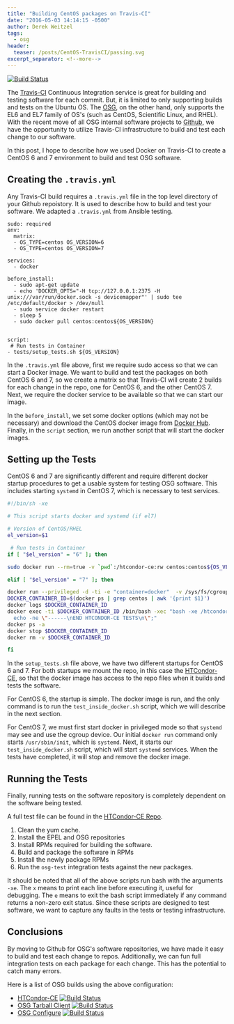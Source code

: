 ```yaml
---
title: "Building CentOS packages on Travis-CI"
date: "2016-05-03 14:14:15 -0500"
author: Derek Weitzel
tags:
  - osg
header:
  teaser: /posts/CentOS-TravisCI/passing.svg
excerpt_separator: <!--more-->
---
```


[![Build Status](https://travis-ci.org/opensciencegrid/htcondor-ce.svg?branch=master)](https://travis-ci.org/opensciencegrid/htcondor-ce)

The [Travis-CI](https://travis-ci.org/) Continuous Integration service is great for building and testing software for each commit.  But, it is limited to only supporting builds and tests on the Ubuntu OS.  The [OSG](https://www.opensciencegrid.org/), on the other hand, only supports the EL6 and EL7 family of OS's (such as CentOS, Scientific Linux, and RHEL).  With the recent move of all OSG internal software projects to [Github](https://github.com/opensciencegrid), we have the opportunity to utilize Travis-CI infrastructure to build and test each change to our software.
<!--more-->

In this post, I hope to describe how we used Docker on Travis-CI to create a CentOS 6 and 7 environment to build and test OSG software.

## Creating the `.travis.yml`

Any Travis-CI build requires a `.travis.yml` file in the top level directory of your Github repoistory.  It is used to describe how to build and test your software.  We adapted a `.travis.yml` from Ansible testing.

```
sudo: required
env:
  matrix:
  - OS_TYPE=centos OS_VERSION=6
  - OS_TYPE=centos OS_VERSION=7
  
services:
  - docker
  
before_install:
  - sudo apt-get update
  - echo 'DOCKER_OPTS="-H tcp://127.0.0.1:2375 -H unix:///var/run/docker.sock -s devicemapper"' | sudo tee /etc/default/docker > /dev/null
  - sudo service docker restart
  - sleep 5
  - sudo docker pull centos:centos${OS_VERSION}

  
script:
 # Run tests in Container
- tests/setup_tests.sh ${OS_VERSION}
```

In the `.travis.yml` file above, first we require sudo access so that we can start a Docker image.  We want to build and test the packages on both CentOS 6 and 7, so we create a matrix so that Travis-CI will create 2 builds for each change in the repo, one for CentOS 6, and the other CentOS 7.  Next, we require the docker service to be available so that we can start our image.

In the `before_install`, we set some docker options (which may not be necessary) and download the CentOS docker image from [Docker Hub](https://hub.docker.com/).  Finally, in the `script` section, we run another script that will start the docker images.


## Setting up the Tests

CentOS 6 and 7 are significantly different and require different docker startup procedures to get a usable system for testing OSG software.  This includes starting `systemd` in CentOS 7, which is necessary to test services.

```bash
#!/bin/sh -xe

# This script starts docker and systemd (if el7)

# Version of CentOS/RHEL
el_version=$1

 # Run tests in Container
if [ "$el_version" = "6" ]; then

sudo docker run --rm=true -v `pwd`:/htcondor-ce:rw centos:centos${OS_VERSION} /bin/bash -c "bash -xe /htcondor-ce/tests/test_inside_docker.sh ${OS_VERSION}"

elif [ "$el_version" = "7" ]; then

docker run --privileged -d -ti -e "container=docker"  -v /sys/fs/cgroup:/sys/fs/cgroup -v `pwd`:/htcondor-ce:rw  centos:centos${OS_VERSION}   /usr/sbin/init
DOCKER_CONTAINER_ID=$(docker ps | grep centos | awk '{print $1}')
docker logs $DOCKER_CONTAINER_ID
docker exec -ti $DOCKER_CONTAINER_ID /bin/bash -xec "bash -xe /htcondor-ce/tests/test_inside_docker.sh ${OS_VERSION};
  echo -ne \"------\nEND HTCONDOR-CE TESTS\n\";"
docker ps -a
docker stop $DOCKER_CONTAINER_ID
docker rm -v $DOCKER_CONTAINER_ID

fi
```

In the `setup_tests.sh` file above, we have two different startups for CentOS 6 and 7.  For both startups we mount the repo, in this case the [HTCondor-CE](https://github.com/opensciencegrid/htcondor-ce), so that the docker image has access to the repo files when it builds and tests the software.

For CentOS 6, the startup is simple.  The docker image is run, and the only command is to run the `test_inside_docker.sh` script, which we will describe in the next section.

For CentOS 7, we must first start docker in privileged mode so that `systemd` may see and use the cgroup device.  Our initial `docker run` command only starts `/usr/sbin/init`, which is `systemd`.  Next, it starts our `test_inside_docker.sh` script, which will start `systemd` services.  When the tests have completed, it will stop and remove the docker image.

## Running the Tests

Finally, running tests on the software repository is completely dependent on the software being tested.

A full test file can be found in the [HTCondor-CE Repo](https://github.com/opensciencegrid/htcondor-ce/blob/48d01a0a3225f3b6d4c202743a5e48257ffb9103/tests/test_inside_docker.sh).

1. Clean the yum cache.
2. Install the EPEL and OSG repositories
3. Install RPMs required for building the software.
4. Build and package the software in RPMs
5. Install the newly package RPMs
6. Run the `osg-test` integration tests against the new packages.

It should be noted that all of the above scripts run bash with the arguments `-xe`.  The `x` means to print each line before executing it, useful for debugging.  The `e` means to exit the bash script immediately if any command returns a non-zero exit status.  Since these scripts are designed to test software, we want to capture any faults in the tests or testing infrastructure.

## Conclusions

By moving to Github for OSG's software repositories, we have made it easy to build and test each change to repos.  Additionally, we can fun full integration tests on each package for each change.  This has the potential to catch many errors.

Here is a list of OSG builds using the above configuration:

* [HTCondor-CE](https://travis-ci.org/opensciencegrid/htcondor-ce) [![Build Status](https://travis-ci.org/opensciencegrid/htcondor-ce.svg?branch=master)](https://travis-ci.org/opensciencegrid/htcondor-ce)
* [OSG Tarball Client](https://travis-ci.org/opensciencegrid/tarball-client) [![Build Status](https://travis-ci.org/opensciencegrid/tarball-client.svg?branch=master)](https://travis-ci.org/opensciencegrid/tarball-client)
* [OSG Configure](https://travis-ci.org/opensciencegrid/osg-configure) [![Build Status](https://travis-ci.org/opensciencegrid/osg-configure.svg?branch=master)](https://travis-ci.org/opensciencegrid/osg-configure)

